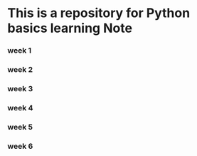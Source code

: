 # This is a repository for Python basics learning Note
### week 1
### week 2
### week 3
### week 4
### week 5
### week 6
